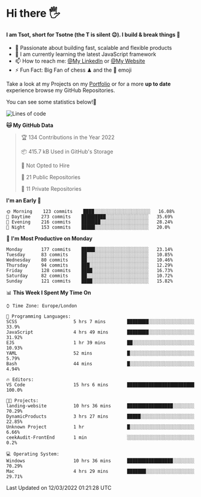 # Hi there :raised_hand_with_fingers_splayed:
#### I am Tsot, short for Tsotne (the T is silent :wink:). I build & break things :space_invader:
- :telescope: Passionate about building fast, scalable and flexible products
- :seedling: I am currently learning the latest JavaScript framework 
- :mailbox: How to reach me: [@My LinkedIn](https://www.linkedin.com/in/tsotne-gvadzabia/) or [@My Website](https://tsotne.co.uk/contact)
- :zap: Fun Fact: Big Fan of chess ♟ and the 👾 emoji

Take a look at my Projects on my [Portfolio](https://tsotne.co.uk/) or for a more **up to date** experience browse my GitHub Repositories.

You can see some statistics below!:space_invader:
<!--START_SECTION:waka-->
![Lines of code](https://img.shields.io/badge/From%20Hello%20World%20I%27ve%20Written-2%20Million%20lines%20of%20code-blue)

**🐱 My GitHub Data** 

> 🏆 134 Contributions in the Year 2022
 > 
> 📦 415.7 kB Used in GitHub's Storage 
 > 
> 🚫 Not Opted to Hire
 > 
> 📜 21 Public Repositories 
 > 
> 🔑 11 Private Repositories  
 > 
**I'm an Early 🐤** 

```text
🌞 Morning    123 commits    ████░░░░░░░░░░░░░░░░░░░░░   16.08% 
🌆 Daytime    273 commits    █████████░░░░░░░░░░░░░░░░   35.69% 
🌃 Evening    216 commits    ███████░░░░░░░░░░░░░░░░░░   28.24% 
🌙 Night      153 commits    █████░░░░░░░░░░░░░░░░░░░░   20.0%

```
📅 **I'm Most Productive on Monday** 

```text
Monday       177 commits    █████░░░░░░░░░░░░░░░░░░░░   23.14% 
Tuesday      83 commits     ██░░░░░░░░░░░░░░░░░░░░░░░   10.85% 
Wednesday    80 commits     ██░░░░░░░░░░░░░░░░░░░░░░░   10.46% 
Thursday     94 commits     ███░░░░░░░░░░░░░░░░░░░░░░   12.29% 
Friday       128 commits    ████░░░░░░░░░░░░░░░░░░░░░   16.73% 
Saturday     82 commits     ██░░░░░░░░░░░░░░░░░░░░░░░   10.72% 
Sunday       121 commits    ████░░░░░░░░░░░░░░░░░░░░░   15.82%

```


📊 **This Week I Spent My Time On** 

```text
⌚︎ Time Zone: Europe/London

💬 Programming Languages: 
SCSS                     5 hrs 7 mins        ████████░░░░░░░░░░░░░░░░░   33.9% 
JavaScript               4 hrs 49 mins       ████████░░░░░░░░░░░░░░░░░   31.92% 
EJS                      1 hr 39 mins        ██░░░░░░░░░░░░░░░░░░░░░░░   10.93% 
YAML                     52 mins             █░░░░░░░░░░░░░░░░░░░░░░░░   5.79% 
Bash                     44 mins             █░░░░░░░░░░░░░░░░░░░░░░░░   4.94%

🔥 Editors: 
VS Code                  15 hrs 6 mins       █████████████████████████   100.0%

🐱‍💻 Projects: 
landing-website          10 hrs 36 mins      █████████████████░░░░░░░░   70.29% 
DynamicProducts          3 hrs 27 mins       █████░░░░░░░░░░░░░░░░░░░░   22.85% 
Unknown Project          1 hr                █░░░░░░░░░░░░░░░░░░░░░░░░   6.66% 
ceekAudit-FrontEnd       1 min               ░░░░░░░░░░░░░░░░░░░░░░░░░   0.2%

💻 Operating System: 
Windows                  10 hrs 36 mins      █████████████████░░░░░░░░   70.29% 
Mac                      4 hrs 29 mins       ███████░░░░░░░░░░░░░░░░░░   29.71%

```


 Last Updated on 12/03/2022 01:21:28 UTC
<!--END_SECTION:waka-->
